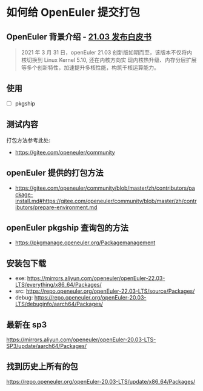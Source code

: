 # 如何给 OpenEuler 提交打包

## OpenEuler 背景介绍 - [21.03 发布白皮书](https://www.openeuler.org/whitepaper/openEuler-whitepaper-2103.pdf)
> 2021 年 3 月 31 日，openEuler 21.03 创新版如期而至，该版本不仅将内核切换到 Linux Kernel 5.10, 还在内核方向实
现内核热升级、内存分层扩展等多个创新特性，加速提升多核性能，构筑千核运算能力。

## 使用
- [ ] pkgship

## 测试内容

打包方法参考此处:
- https://gitee.com/openeuler/community

## openEuler 提供的打包方法
- https://gitee.com/openeuler/community/blob/master/zh/contributors/package-install.md#https://gitee.com/openeuler/community/blob/master/zh/contributors/prepare-environment.md

## openEuler pkgship 查询包的方法
- https://pkgmanage.openeuler.org/Packagemanagement

## 安装包下载
- exe: https://mirrors.aliyun.com/openeuler/openEuler-22.03-LTS/everything/x86_64/Packages/
- src: https://repo.openeuler.org/openEuler-22.03-LTS/source/Packages/
- debug: https://repo.openeuler.org/openEuler-20.03-LTS/debuginfo/aarch64/Packages/

## 最新在 sp3
https://mirrors.aliyun.com/openeuler/openEuler-20.03-LTS-SP3/update/aarch64/Packages/

## 找到历史上所有的包
https://repo.openeuler.org/openEuler-20.03-LTS/update/x86_64/Packages/
